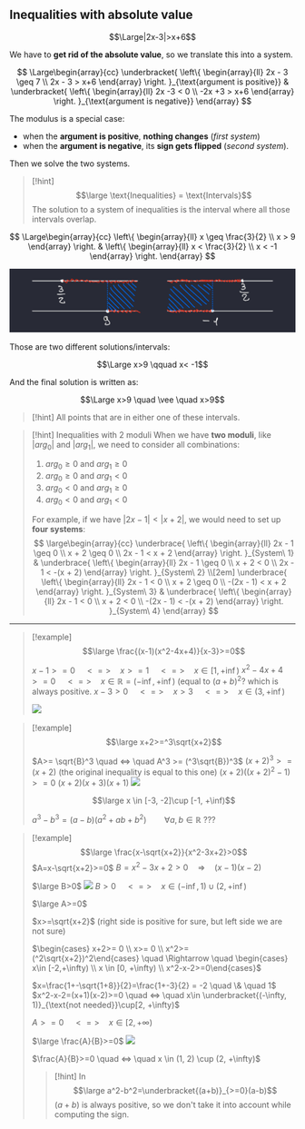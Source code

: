 ## Inequalities with absolute value

$$\Large|2x-3|>x+6$$

We have to **get rid of the absolute value**, so we translate this into a system.

$$
\Large\begin{array}{cc}
\underbracket{
\left\{
\begin{array}{ll}
2x - 3 \geq 7 \\
2x - 3 > x+6
\end{array}
\right.
}_{\text{argument is positive}}
&
\underbracket{
\left\{
\begin{array}{ll}
2x -3 < 0 \\
-2x +3 > x+6
\end{array}
\right.
}_{\text{argument is negative}}
\end{array}
$$

The modulus is a special case: 
- when the **argument is positive**, **nothing changes** (*first system*)
- when the **argument is negative**, its **sign gets flipped** (*second system*).

Then we solve the two systems.

> [!hint]
> $$\large \text{Inequalities} = \text{Intervals}$$
> The solution to a system of inequalities is the interval where all those intervals overlap.


$$
\Large\begin{array}{cc}
\left\{
\begin{array}{ll}
x \geq \frac{3}{2} \\
x > 9
\end{array}
\right.
&
\left\{
\begin{array}{ll}
x < \frac{3}{2} \\
x  < -1
\end{array}
\right.
\end{array}
$$

![](../z_images/Pasted%20image%2020250215140930.png)

Those are two different solutions/intervals:

$$\Large x>9 \qquad x< -1$$

And the final solution is written as:

$$\Large x>9 \quad \vee \quad x>9$$

> [!hint]
> All points that are in either one of these intervals.

> [!hint] Inequalities with 2 moduli
> When we have **two moduli**, like $|arg_0|$ and $|arg_1|$, we need to consider all combinations:
> 
> 1. $arg_0 ≥ 0$ and $arg_1 ≥ 0$
> 2. $arg_0 ≥ 0$ and $arg_1 < 0$
> 3. $arg_0 < 0$ and $arg_1 ≥ 0$
> 4. $arg_0 < 0$ and $arg_1 < 0$
> 
> For example, if we have $|2x - 1| < |x + 2|$, we would need to set up **four systems**:
> $$
> \large\begin{array}{cc}
> \underbrace{
> \left\{
> \begin{array}{ll}
> 2x - 1 \geq 0 \\
> x + 2 \geq 0 \\
> 2x - 1 < x + 2
> \end{array}
> \right.
> }_{System\ 1}
> &
> \underbrace{
> \left\{
> \begin{array}{ll}
> 2x - 1 \geq 0 \\
> x + 2 < 0 \\
> 2x - 1 < -(x + 2)
> \end{array}
> \right.
> }_{System\ 2}
> \\[2em]
> \underbrace{
> \left\{
> \begin{array}{ll}
> 2x - 1 < 0 \\
> x + 2 \geq 0 \\
> -(2x - 1) < x + 2
> \end{array}
> \right.
> }_{System\ 3}
> &
> \underbrace{
> \left\{
> \begin{array}{ll}
> 2x - 1 < 0 \\
> x + 2 < 0 \\
> -(2x - 1) < -(x + 2)
> \end{array}
> \right.
> }_{System\ 4}
> \end{array}
> $$
> 

---

> [!example]
> $$\large \frac{(x-1)(x^2-4x+4)}{x-3}>=0$$
> 
> $x-1 >= 0 \quad <=> \quad x>=1 \quad <=> \quad x\in [1,+\inf)$
> $x^2-4x+4>=0 \quad <=> \quad x \in \mathbb{R}=(-\inf, +\inf)$ (equal to $(a+b)^2$? which is always positive.
> $x-3>0 \quad <=> \quad x > 3 \quad <=> \quad x \in (3, +\inf)$
> 
> ![](../../z_images/20241008_084917%201.jpg)

> [!example]
> $$\large x+2>=^3\sqrt{x+2}$$
> 
> $A>= \sqrt{B}^3 \quad <=> \quad A^3 >= (^3\sqrt{B})^3$
> $(x+2)^3 >= (x+2)$ (the original inequality is equal to this one)
> $(x+2)((x+2)^2-1)>=0$
> $(x+2)(x+3)(x+1)$
> ![](../../z_images/Pasted%20image%2020241008090316.png)
> 
> $$\large x \in [-3, -2]\cup [-1, +\inf)$$
> 
> $a^3-b^3=(a-b)(a^2+ab+b^2) \qquad \forall a,b \in \mathbb{R}$
> ???

> [!example]
> $$\large \frac{x-\sqrt{x+2}}{x^2-3x+2}>0$$
> $A=x-\sqrt{x+2}>=0$
> $B=x^2-3x+2>0 \quad \Rightarrow \quad (x-1)(x-2)$
> 
> $\large B>0$
> ![](../../z_images/Pasted%20image%2020241008091605.png)
> $B>0 \quad <=> \quad x \in (-\inf, 1)\cup(2,+\inf)$
> 
> $\large A>=0$
> 
> $x>=\sqrt{x+2}$ (right side is positive for sure, but left side we are not sure)
> 
> $\begin{cases} x+2>= 0 \\ x>= 0 \\ x^2>=(^2\sqrt{x+2})^2\end{cases} \quad \Rightarrow \quad \begin{cases} x\in [-2,+\infty) \\ x \in [0, +\infty) \\ x^2-x-2>=0\end{cases}$
> 
> $x=\frac{1+-\sqrt{1+8}}{2}=\frac{1+-3}{2} = -2 \quad \& \quad 1$
> $x^2-x-2=(x+1)(x-2)>=0 \quad <=> \quad x\in \underbracket{(-\infty, 1)}_{\text{not needed}}\cup[2, +\infty)$
> 
> $A>=0 \quad <=> \quad x\in[2, +\infty)$
> 
> $\large \frac{A}{B}>=0$
> ![](../../z_images/Pasted%20image%2020241008092926.png)
> 
> $\frac{A}{B}>=0 \quad <=> \quad x \in (1, 2) \cup (2, +\infty)$
> 
> > [!hint]
> In 
> $$\large a^2-b^2=\underbracket{(a+b)}_{>=0}(a-b)$$
> $(a+b)$ is always positive, so we don't take it into account while computing the sign.

